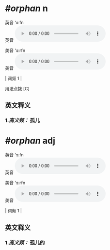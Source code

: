 # ***\#orphan*** n
英音 'ɔːfn  
英音
<audio src="./media/orphan-B.aac" controls="controls"></audio>

美音 'ɔːrfn  
美音
<audio src="./media/orphan.aac" controls="controls"></audio>



| 词频 1 |  

用法点拨  [C]

英文释义
---
### 1.*高义频：* **孤儿**  


# ***\#orphan*** adj
英音 'ɔːfn  
英音
<audio src="./media/orphan-B.aac" controls="controls"></audio>

美音 'ɔːrfn  
美音
<audio src="./media/orphan.aac" controls="controls"></audio>



| 词频 1 |  

英文释义
---
### 1.*高义频：* **孤儿的**  


